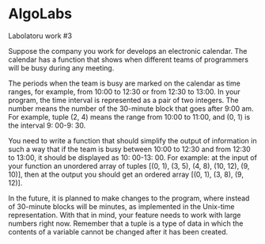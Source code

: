 # AlgoLabs


Labolatoru work #3


Suppose the company you work for develops an electronic calendar. The calendar has a function that shows when different teams of programmers will be busy during any meeting.


The periods when the team is busy are marked on the calendar as time ranges, for example, from 10:00 to 12:30 or from 12:30 to 13:00. In your program, the time interval is represented as a pair of two integers. The number means the number of the 30-minute block that goes after 9:00 am. For example, tuple (2, 4) means the range from 10:00 to 11:00, and (0, 1) is the interval 9: 00-9: 30.


You need to write a function that should simplify the output of information in such a way that if the team is busy between 10:00 to 12:30 and from 12:30 to 13:00, it should be displayed as 10: 00-13: 00. For example: at the input of your function an unordered array of tuples [(0, 1), (3, 5), (4, 8), (10, 12), (9, 10)], then at the output you should get an ordered array [(0, 1), (3, 8), (9, 12)].


 In the future, it is planned to make changes to the program, where instead of 30-minute blocks will be minutes, as implemented in the Unix-time representation. With that in mind, your feature needs to work with large numbers right now. Remember that a tuple is a type of data in which the contents of a variable cannot be changed after it has been created.